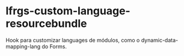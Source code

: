 # lfrgs-custom-language-resourcebundle
Hook para customizar languages de módulos, como o dynamic-data-mapping-lang do Forms.
